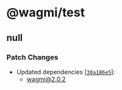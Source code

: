 # @wagmi/test

## null

### Patch Changes

- Updated dependencies [[`30a186e5`](https://github.com/wevm/wagmi/commit/30a186e53d1135657d04f72f40d1c27186025370)]:
  - wagmi@2.0.2
